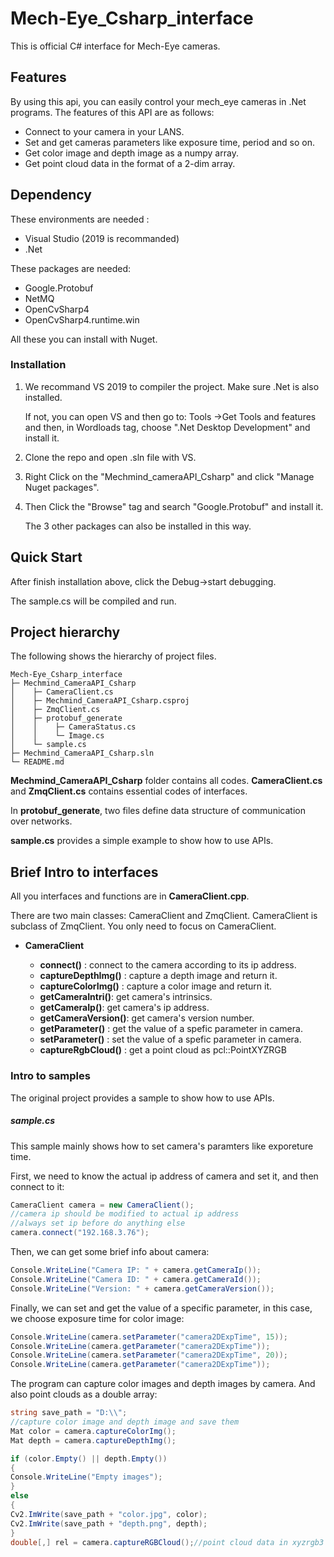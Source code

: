 # Mech-Eye_Csharp_interface


This is official C# interface for Mech-Eye cameras. 

## Features 

By using this api, you can easily control your mech_eye cameras in .Net programs. The features of this API are as follows:

* Connect to your camera in your LANS.
* Set and get cameras parameters like exposure time, period and so on.
* Get color image and depth image as a numpy array.
* Get point cloud data in the format of a 2-dim array.

## Dependency

These environments are needed :

* Visual Studio (2019 is recommanded)
* .Net

These packages are needed:

* Google.Protobuf
* NetMQ
* OpenCvSharp4 
* OpenCvSharp4.runtime.win

All these you can install with Nuget.

### Installation

1. We recommand VS 2019 to compiler the project. Make sure .Net is also installed.

   If not, you can open VS and then go to: Tools ->Get Tools and features and then, in Wordloads tag, choose ".Net Desktop Development" and install it.

2. Clone the repo and open .sln file with VS.

3. Right CIick on the "Mechmind_cameraAPI_Csharp" and click "Manage Nuget packages".

4. Then Click the "Browse" tag and search "Google.Protobuf" and install it.

   The 3 other packages can also be installed in this way.

## Quick Start

After finish installation above, click the Debug->start debugging.

The sample.cs will be compiled and run. 

## Project hierarchy

The following shows the hierarchy of project files.

```
Mech-Eye_Csharp_interface
├─ Mechmind_CameraAPI_Csharp
│    ├─ CameraClient.cs
│    ├─ Mechmind_CameraAPI_Csharp.csproj
│    ├─ ZmqClient.cs
│    ├─ protobuf_generate
│    │    ├─ CameraStatus.cs
│    │    └─ Image.cs
│    └─ sample.cs
├─ Mechmind_CameraAPI_Csharp.sln
└─ README.md
```

**Mechmind_CameraAPI_Csharp**  folder contains all codes. **CameraClient.cs** and **ZmqClient.cs** contains essential codes of interfaces. 

In **protobuf_generate**, two files define data structure of communication over networks.

**sample.cs** provides a simple example to show how to use APIs.

## Brief Intro to interfaces

All you interfaces and functions are in  **CameraClient.cpp**.

There are two main classes: CameraClient and ZmqClient. CameraClient is subclass of ZmqClient. You only need to focus on CameraClient.

* **CameraClient**

  * **connect()** : connect to the camera according to its ip address.
  * **captureDepthImg()** : capture a depth image and return it.
  * **captureColorImg()** : capture a color image and return it.
  * **getCameraIntri()**: get camera's intrinsics.
  * **getCameraIp()**: get camera's ip address.
  * **getCameraVersion()**: get camera's version number.
  * **getParameter()** : get the value of a spefic parameter in camera.
  * **setParameter()** : set the value of a spefic parameter in camera.
  * **captureRgbCloud()** : get a point cloud as pcl::PointXYZRGB


### Intro to samples

The original project provides a sample to show how to use APIs.

##### sample.cs

This sample mainly shows how to set camera's paramters like exporeture time.

First, we need to know the actual ip address of camera and set it, and then connect to it:

```c#
CameraClient camera = new CameraClient();
//camera ip should be modified to actual ip address
//always set ip before do anything else
camera.connect("192.168.3.76");
```

Then, we can get some brief info about camera:

```c#
Console.WriteLine("Camera IP: " + camera.getCameraIp());
Console.WriteLine("Camera ID: " + camera.getCameraId());
Console.WriteLine("Version: " + camera.getCameraVersion());
```

Finally, we can set and get the value of a specific parameter, in this case, we choose exposure time for color image:

```c#
Console.WriteLine(camera.setParameter("camera2DExpTime", 15));
Console.WriteLine(camera.getParameter("camera2DExpTime"));
Console.WriteLine(camera.setParameter("camera2DExpTime", 20));
Console.WriteLine(camera.getParameter("camera2DExpTime"));

```

The program can capture color images and depth images by camera. And also point clouds as a double array:

```c#
string save_path = "D:\\";
//capture color image and depth image and save them
Mat color = camera.captureColorImg();
Mat depth = camera.captureDepthImg();

if (color.Empty() || depth.Empty())
{
Console.WriteLine("Empty images");
}
else
{
Cv2.ImWrite(save_path + "color.jpg", color);
Cv2.ImWrite(save_path + "depth.png", depth);
}
double[,] rel = camera.captureRGBCloud();//point cloud data in xyzrgb3

```

